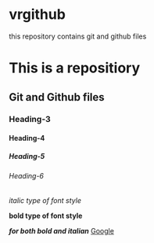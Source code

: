 # vrgithub
this repository contains git and github files 

# This is a repositiory
## Git and Github files
### Heading-3
#### Heading-4
##### Heading-5
###### Heading-6

*italic type of font style*

**bold type of font style**

***for both bold and italian***
[Google](http://www.google.com)

